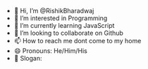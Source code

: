 - 👋 Hi, I’m @RishikBharadwaj
- 👀 I’m interested in Programming
- 🌱 I’m currently learning JavaScript
- 💞️ I’m looking to collaborate on Github
- 📫 How to reach me dont come to my home
- 😄 Pronouns: He/Him/His
- 🚩 Slogan: 

<!---
RishikBharadwaj/RishikBharadwaj is a ✨ special ✨ repository because its `README.md` (this file) appears on your GitHub profile.
You can click the Preview link to take a look at your changes.
--->
